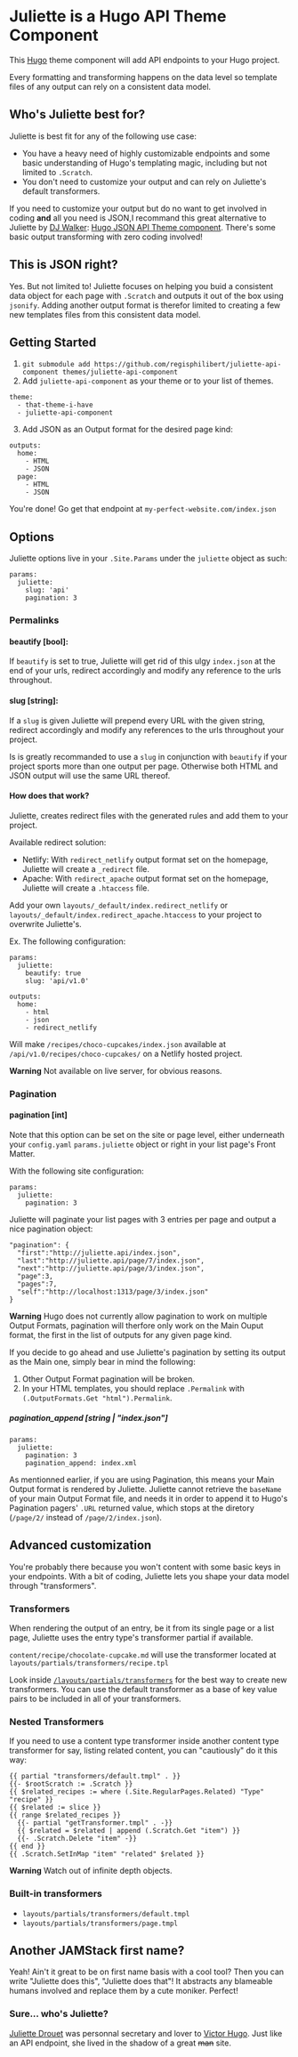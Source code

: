 # Juliette is a Hugo API Theme Component

This [Hugo](https://gohugo.io) theme component will add API endpoints to your Hugo project.

Every formatting and transforming happens on the data level so template files of any output can rely on a consistent data model.

## Who's Juliette best for?

Juliette is best fit for any of the following use case:
- You have a heavy need of highly customizable endpoints and some basic understanding of Hugo's templating magic, including but not limited to `.Scratch`.
- You don't need to customize your output and can rely on Juliette's default transformers.

If you need to customize your output but do no want to get involved in coding __and__ all you need is JSON,I recommand this great alternative to Juliette by [DJ Walker](https://github.com/dwalkr/): [Hugo JSON API Theme component](https://github.com/dwalkr/hugo-json-api-component). There's some basic output transforming with zero coding involved!

## This is JSON right?

Yes. But not limited to! 
Juliette focuses on helping you buid a consistent data object for each page with `.Scratch` and outputs it out of the box using `jsonify`. 
Adding another output format is therefor limited to creating a few new templates files from this consistent data model.

## Getting Started

1. `git submodule add https://github.com/regisphilibert/juliette-api-component themes/juliette-api-component`
2. Add `juliette-api-component` as your theme or to your list of themes.
  ```
  theme:
    - that-theme-i-have
    - juliette-api-component
  ```
3. Add JSON as an Output format for the desired page kind:
  ```
  outputs:
    home:
      - HTML
      - JSON
    page:
      - HTML
      - JSON
  ```

You're done! Go get that endpoint at `my-perfect-website.com/index.json`

## Options

Juliette options live in your `.Site.Params` under the `juliette` object as such:

```
params:
  juliette:
    slug: 'api'
    pagination: 3
```

### Permalinks

#### beautify [bool]:

If `beautify` is set to true, Juliette will get rid of this ulgy `index.json` at the end of your urls, redirect accordingly and modify any reference to the urls throughout.

#### slug [string]:
If a `slug` is given Juliette will prepend every URL with the given string, redirect accordingly and modify any references to the urls throughout your project.

Is is greatly recommanded to use a `slug` in conjunction with `beautify` if your project sports more than one output per page. Otherwise both HTML and JSON output will use the same URL thereof.

#### How does that work?

Juliette, creates redirect files with the generated rules and add them to your project.

Available redirect solution:
- Netlify: With `redirect_netlify` output format set on the homepage, Juliette will create a `_redirect` file.
- Apache: With `redirect_apache` output format set on the homepage, Juliette will create a `.htaccess` file.

Add your own `layouts/_default/index.redirect_netlify` or `layouts/_default/index.redirect_apache.htaccess` to your project to overwrite Juliette's.

Ex. The following configuration:

```
params:
  juliette:
    beautify: true
    slug: 'api/v1.0'

outputs:
  home:
    - html
    - json
    - redirect_netlify
```

Will make `/recipes/choco-cupcakes/index.json` available at `/api/v1.0/recipes/choco-cupcakes/` on a Netlify hosted project.

**Warning**
Not available on live server, for obvious reasons.

### Pagination

#### pagination [int]

Note that this option can be set on the site or page level, either underneath your `config.yaml` `params.juliette` object or right in your list page's Front Matter.

With the following site configuration:

```
params:
  juliette:
    pagination: 3
```

Juliette will paginate your list pages with 3 entries per page and output a nice pagination object:

```
"pagination": {
  "first":"http://juliette.api/index.json",
  "last":"http://juliette.api/page/7/index.json",
  "next":"http://juliette.api/page/3/index.json",
  "page":3,
  "pages":7,
  "self":"http://localhost:1313/page/3/index.json"
}
```

**Warning**
Hugo does not currently allow pagination to work on multiple Output Formats, pagination will therfore only work on the Main Ouput format, the first in the list of outputs for any given page kind.

If you decide to go ahead and use Juliette's pagination by setting its output as the Main one, simply bear in mind the following:
1. Other Output Format pagination will be broken.
2. In your HTML templates, you should replace `.Permalink` with `(.OutputFormats.Get "html").Permalink`.

##### pagination_append [string | "index.json"]

```
params:
  juliette:
    pagination: 3
    pagination_append: index.xml
```

As mentionned earlier, if you are using Pagination, this means your Main Output format is rendered by Juliette.
Juliette cannot retrieve the `baseName` of your main Output Format file, and needs it in order to append it to Hugo's Pagination pagers' `.URL` returned value, which stops at the diretory (`/page/2/` instead of `/page/2/index.json`).


## Advanced customization

You're probably there because you won't content with some basic keys in your endpoints. With a bit of coding, Juliette lets you shape your data model through "transformers".

### Transformers

When rendering the output of an entry, be it from its single page or a list page, Juliette uses the entry type's transformer partial if available. 

`content/recipe/chocolate-cupcake.md` will use the transformer located at `layouts/partials/transformers/recipe.tpl`

Look inside [`/layouts/partials/transformers`](/layouts/partials/transformers) for the best way to create new transformers. You can use the default transformer as a base of key value pairs to be included in all of your transformers.

### Nested Transformers

If you need to use a content type transformer inside another content type transformer for say, listing related content, you can "cautiously" do it this way:

```
{{ partial "transformers/default.tmpl" . }}
{{- $rootScratch := .Scratch }}
{{ $related_recipes := where (.Site.RegularPages.Related) "Type" "recipe" }}
{{ $related := slice }}
{{ range $related_recipes }}
  {{- partial "getTransformer.tmpl" . -}}
  {{ $related = $related | append (.Scratch.Get "item") }}
  {{- .Scratch.Delete "item" -}}
{{ end }}
{{ .Scratch.SetInMap "item" "related" $related }}
```

**Warning**
Watch out of infinite depth objects.

### Built-in transformers

- `layouts/partials/transformers/default.tmpl`
- `layouts/partials/transformers/page.tmpl`

## Another JAMStack first name?
Yeah! Ain't it great to be on first name basis with a cool tool? Then you can write "Juliette does this", "Juliette does that"! It abstracts any blameable humans involved and replace them by a cute moniker. Perfect!

### Sure... who's Juliette?
[Juliette Drouet](https://en.wikipedia.org/wiki/Juliette_Drouet) was personnal secretary and lover to [Victor Hugo](https://en.wikipedia.org/wiki/Victor_Hugo). Just like an API endpoint, she lived in the shadow of a great <del>man</del> site.
